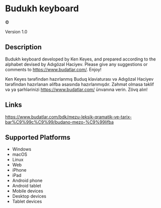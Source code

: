 Budukh keyboard
==============

©

Version 1.0

Description
-----------

Budukh keyboard developed by Ken Keyes, and prepared according to the alphabet devised by Adıgözəl Haciyev. Please give any suggestions or comments to https://www.budatlar.com/. Enjoy!

Ken Keyes tərəfindən hazırlanmış Buduq klaviaturası və Adıgözəl Haciyev tərəfindən hazırlanan əlifba əsasında hazırlanmışdır. Zəhmət olmasa təklif və ya şərhlərinizi https://www.budatlar.com/ ünvanına verin. Zövq alın!

Links
-----
https://www.budatlar.com/bdk/mezu-leksik-qramatik-ve-tarix-bar%C9%99c%C9%99/budano-mezo-%C9%99lifba


Supported Platforms
-------------------
 * Windows
 * macOS
 * Linux
 * Web
 * iPhone
 * iPad
 * Android phone
 * Android tablet
 * Mobile devices
 * Desktop devices
 * Tablet devices

